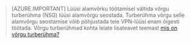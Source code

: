 >[AZURE.IMPORTANT] Lüüsi alamvõrku töötamisel vältida võrgu turberühma (NSG) lüüsi alamvõrgu seostada. Turberühma võrgu selle alamvõrgu seostamise võib põhjustada teie VPN-lüüsi enam õigesti töötada. Võrgu turberühmad kohta leiate lisateavet teemast [mis on võrgu turberühma?](../articles/virtual-network/virtual-networks-nsg.md)


